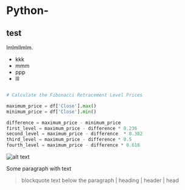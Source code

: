 # Python-
## test

lmlmllmlm.

- kkk
- mmm
- ppp
 - lll 

```python

# Calculate the Fibonacci Retracement Level Prices 

maximum_price = df['Close'].max()
minimum_price = df['Close'].min()

difference = maximum_price - minimum_price
first_level = maximum_price - difference * 0.236
second_level = maximum_price - difference  * 0.382
third_level = maximum_price - difference * 0.5
fourth_level = maximum_price - difference * 0.618

```

![alt text](https://i.ibb.co/7kVkDnh/index.png)

Some paragraph with text
> blockquote text below the paragraph
> | heading | header | head
